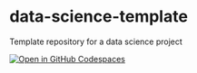 # data-science-template
Template repository for a data science project

[![Open in GitHub Codespaces](https://github.com/codespaces/badge.svg)](https://codespaces.new/nathancarter/data-science-template)
